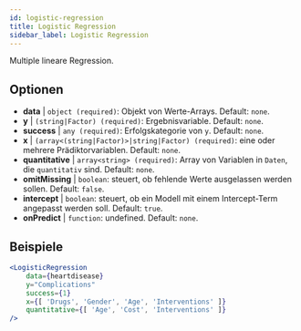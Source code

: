 ```yaml
---
id: logistic-regression
title: Logistic Regression
sidebar_label: Logistic Regression
---
```


Multiple lineare Regression.

## Optionen

* __data__ | `object (required)`: Objekt von Werte-Arrays. Default: `none`.
* __y__ | `(string|Factor) (required)`: Ergebnisvariable. Default: `none`.
* __success__ | `any (required)`: Erfolgskategorie von `y`. Default: `none`.
* __x__ | `(array<(string|Factor)>|string|Factor) (required)`: eine oder mehrere Prädiktorvariablen. Default: `none`.
* __quantitative__ | `array<string> (required)`: Array von Variablen in `Daten`, die `quantitativ` sind. Default: `none`.
* __omitMissing__ | `boolean`: steuert, ob fehlende Werte ausgelassen werden sollen. Default: `false`.
* __intercept__ | `boolean`: steuert, ob ein Modell mit einem Intercept-Term angepasst werden soll. Default: `true`.
* __onPredict__ | `function`: undefined. Default: `none`.


## Beispiele

```jsx live
<LogisticRegression 
    data={heartdisease} 
    y="Complications"
    success={1}
    x={[ 'Drugs', 'Gender', 'Age', 'Interventions' ]}
    quantitative={[ 'Age', 'Cost', 'Interventions' ]}
/>
```

